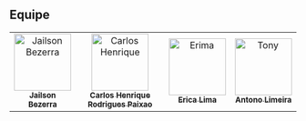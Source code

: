 ## Equipe
<table>
  <tr>
    <td align="center">
      <a href="https://github.com/jailsonbezerra">
        <img src="https://avatars.githubusercontent.com/u/55503643?v=4" width="100;" alt="Jailson Bezerra"/><br>
        <sub>
          <b>Jailson Bezerra</b>
        </sub>
      </a>
    </td>
    <td align="center">
      <a href="https://github.com/carlosrodrigues07">
        <img src="https://avatars.githubusercontent.com/u/127802040?v=4" width="100px;" alt="Carlos Henrique"/><br>
        <sub>
          <b>Carlos Henrique Rodrigues Paixao</b>
        </sub>
      </a>
    </td>
    <td align="center">
      <a href="https://github.com/EricaLima570">
        <img src="https://avatars.githubusercontent.com/u/62123134?v=4" width="100px;" alt="Erima"/><br>
        <sub>
          <b>Erica Lima</b>
        </sub>
      </a>
    </td>
    <td align="center">
      <a href="https://github.com/th6ny">
        <img src="https://avatars.githubusercontent.com/u/58222054?v=4" width="100px;" alt="Tony"/><br>
        <sub>
          <b>Antono Limeira </b>
        </sub>
      </a>
    </td>
  


